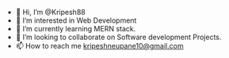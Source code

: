 - 👋 Hi, I’m @Kripesh88
- 👀 I’m interested in Web Development
- 🌱 I’m currently learning MERN stack.
- 💞️ I’m looking to collaborate on Software development Projects.
- 📫 How to reach me kripeshneupane10@gmail.com

<!---
Kripesh88/Kripesh88 is a ✨ special ✨ repository because its `README.md` (this file) appears on your GitHub profile.
You can click the Preview link to take a look at your changes.
--->
